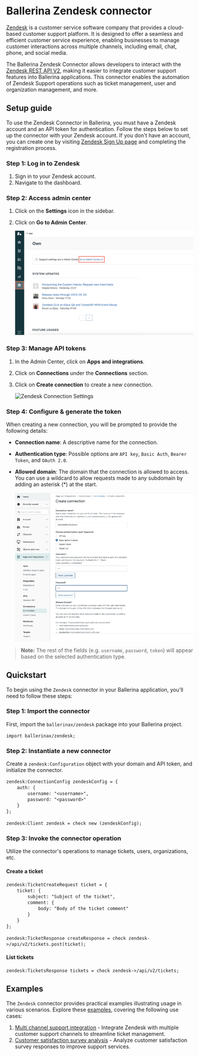 # Ballerina Zendesk connector

[Zendesk](https://www.zendesk.com/) is a customer service software company that provides a cloud-based customer support platform. It is designed to offer a seamless and efficient customer service experience, enabling businesses to manage customer interactions across multiple channels, including email, chat, phone, and social media.

The Ballerina Zendesk Connector allows developers to interact with the [Zendesk REST API V2](https://developer.zendesk.com/api-reference/ticketing/introduction/), making it easier to integrate customer support features into Ballerina applications. This connector enables the automation of Zendesk Support operations such as ticket management, user and organization management, and more.

## Setup guide

To use the Zendesk Connector in Ballerina, you must have a Zendesk account and an API token for authentication. Follow the steps below to set up the connector with your Zendesk account. If you don't have an account, you can create one by visiting [Zendesk Sign Up page](https://www.zendesk.com/register/) and completing the registration process.

### Step 1: Log in to Zendesk

1. Sign in to your Zendesk account.
2. Navigate to the dashboard.

### Step 2: Access admin center

1. Click on the **Settings** icon in the sidebar.
2. Click on **Go to Admin Center**.

   ![Zendesk Admin Center](https://raw.githubusercontent.com/ballerina-platform/module-ballerinax-zendesk/master/docs/setup/resources/1-admin-center.png)

### Step 3: Manage API tokens

1. In the Admin Center, click on **Apps and integrations**.
2. Click on **Connections** under the **Connections** section.
3. Click on **Create connection** to create a new connection.

   ![Zendesk Connection Settings](https://raw.githubusercontent.com/ballerina-platform/module-ballerinax-zendesk/master/docs/setup/resources/2-connection-settings.png)

### Step 4: Configure & generate the token

When creating a new connection, you will be prompted to provide the following details:

- **Connection name**: A descriptive name for the connection.
- **Authentication type**: Possible options are `API key`, `Basic Auth`, `Bearer Token`, and `OAuth 2.0`.
- **Allowed domain**: The domain that the connection is allowed to access. You can use a wildcard to allow requests made
  to any subdomain by adding an asterisk (*) at the start.

  ![Zendesk Connection Configuration](https://raw.githubusercontent.com/ballerina-platform/module-ballerinax-zendesk/master/docs/setup/resources/3-connection-configuration.png)

> **Note:** The rest of the fields (e.g. `username`, `password`, `token`) will appear based on the selected authentication type.

## Quickstart

To begin using the `Zendesk` connector in your Ballerina application, you'll need to follow these steps:

### Step 1: Import the connector

First, import the `ballerinax/zendesk` package into your Ballerina project.

```ballerina
import ballerinax/zendesk;
```

### Step 2: Instantiate a new connector

Create a `zendesk:Configuration` object with your domain and API token, and initialize the connector.

```ballerina
zendesk:ConnectionConfig zendeskConfig = {
    auth: {
        username: "<username>",
        password: "<password>"
    }
};

zendesk:Client zendesk = check new (zendeskConfig);
```

### Step 3: Invoke the connector operation

Utilize the connector's operations to manage tickets, users, organizations, etc.

#### Create a ticket

```ballerina
zendesk:TicketCreateRequest ticket = {
    ticket: {
        subject: "Subject of the ticket",
        comment: {
            body: "Body of the ticket comment"
        }
    }
};

zendesk:TicketResponse createResponse = check zendesk->/api/v2/tickets.post(ticket);
```

#### List tickets

```ballerina
zendesk:TicketsResponse tickets = check zendesk->/api/v2/tickets;
```

## Examples

The `Zendesk` connector provides practical examples illustrating usage in various scenarios. Explore these [examples](https://github.com/ballerina-platform/module-ballerinax-zendesk/tree/master/examples/), covering the following use cases:

1. [Multi channel support integration](https://github.com/ballerina-platform/module-ballerinax-zendesk/tree/master/examples/multi-channel-support-integration) - Integrate Zendesk with multiple customer support channels to streamline ticket management.
2. [Customer satisfaction survey analysis](https://github.com/ballerina-platform/module-ballerinax-zendesk/tree/master/examples/customer-satisfaction-survey-analysis) - Analyze customer satisfaction survey responses to improve support services.
